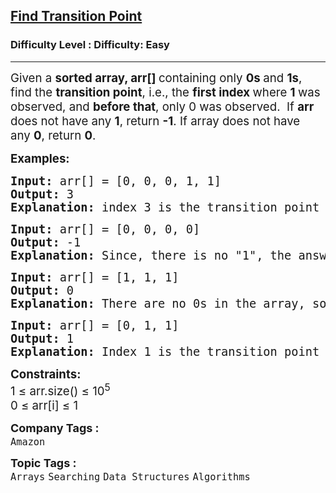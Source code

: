 <h2><a href="https://www.geeksforgeeks.org/problems/find-transition-point-1587115620/1?page=1&category=Arrays,Strings,CPP&difficulty=Easy,Medium,Hard&status=unsolved&sortBy=submissions">Find Transition Point</a></h2><h3>Difficulty Level : Difficulty: Easy</h3><hr><div class="problems_problem_content__Xm_eO"><p><span style="font-size: 14pt;">Given a <strong>sorted array, arr[] </strong>containing only <strong>0s </strong>and <strong>1s</strong>, find the <strong>transition point</strong>, i.e., the <strong>first index </strong>where <strong>1 </strong>was observed, and <strong>before that</strong>, only 0 was observed.&nbsp;<span style="font-family: -apple-system, BlinkMacSystemFont, 'Segoe UI', Roboto, Oxygen, Ubuntu, Cantarell, 'Open Sans', 'Helvetica Neue', sans-serif;"> If <strong>arr</strong> does not have any </span><strong style="font-family: -apple-system, BlinkMacSystemFont, 'Segoe UI', Roboto, Oxygen, Ubuntu, Cantarell, 'Open Sans', 'Helvetica Neue', sans-serif;">1</strong><span style="font-family: -apple-system, BlinkMacSystemFont, 'Segoe UI', Roboto, Oxygen, Ubuntu, Cantarell, 'Open Sans', 'Helvetica Neue', sans-serif;">, return&nbsp;</span><strong style="font-family: -apple-system, BlinkMacSystemFont, 'Segoe UI', Roboto, Oxygen, Ubuntu, Cantarell, 'Open Sans', 'Helvetica Neue', sans-serif;">-1</strong><span style="font-family: -apple-system, BlinkMacSystemFont, 'Segoe UI', Roboto, Oxygen, Ubuntu, Cantarell, 'Open Sans', 'Helvetica Neue', sans-serif;">. If array does not have any&nbsp;</span><strong style="font-family: -apple-system, BlinkMacSystemFont, 'Segoe UI', Roboto, Oxygen, Ubuntu, Cantarell, 'Open Sans', 'Helvetica Neue', sans-serif;">0</strong><span style="font-family: -apple-system, BlinkMacSystemFont, 'Segoe UI', Roboto, Oxygen, Ubuntu, Cantarell, 'Open Sans', 'Helvetica Neue', sans-serif;">, return&nbsp;</span><strong style="font-family: -apple-system, BlinkMacSystemFont, 'Segoe UI', Roboto, Oxygen, Ubuntu, Cantarell, 'Open Sans', 'Helvetica Neue', sans-serif;">0</strong><span style="font-family: -apple-system, BlinkMacSystemFont, 'Segoe UI', Roboto, Oxygen, Ubuntu, Cantarell, 'Open Sans', 'Helvetica Neue', sans-serif;">.</span></span></p>
<p><span style="font-size: 14pt;"><strong>Examples:</strong></span></p>
<pre><span style="font-size: 14pt;"><strong>Input: </strong>arr[] = [0, 0, 0, 1, 1]
<strong>Output:</strong> 3
<strong>Explanation:</strong> index 3 is the transition point where 1 begins.</span></pre>
<pre><span style="font-size: 14pt;"><strong>Input: </strong>arr[] = [0, 0, 0, 0]
<strong>Output:</strong> -1
<strong>Explanation:</strong> Since, there is no "1", the answer is -1.<br></span></pre>
<pre><span style="font-size: 14pt;"><strong>Input: </strong>arr[] = [1, 1, 1]
<strong>Output:</strong> 0
<strong>Explanation:</strong> There are no 0s in the array, so the transition point is 0, indicating that the first index (which contains 1) is also the first position of the array.</span></pre>
<pre><span style="font-size: 14pt;"><strong>Input: </strong>arr[] = [0, 1, 1]
<strong>Output:</strong> 1
<strong>Explanation:</strong> Index 1 is the transition point where 1 starts, and before it, only 0 was observed.</span></pre>
<p><span style="font-size: 14pt;"><strong>Constraints:</strong><br>1 ≤ arr.size() ≤ 10<sup>5</sup><br>0 ≤ arr[i] ≤ 1</span></p></div><p><span style=font-size:18px><strong>Company Tags : </strong><br><code>Amazon</code>&nbsp;<br><p><span style=font-size:18px><strong>Topic Tags : </strong><br><code>Arrays</code>&nbsp;<code>Searching</code>&nbsp;<code>Data Structures</code>&nbsp;<code>Algorithms</code>&nbsp;